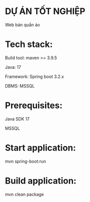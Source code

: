# DỰ ÁN TỐT NGHIỆP 
Web bán quần áo

# Tech stack:

Build tool: maven >= 3.9.5

Java: 17

Framework: Spring boot 3.2.x

DBMS: MSSQL


# Prerequisites:

Java SDK 17

MSSQL


# Start application:

mvn spring-boot:run


# Build application:

mvn clean package






